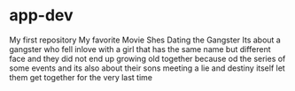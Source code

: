 # app-dev
My first repository
My favorite Movie 
Shes Dating the Gangster 
Its about a gangster who fell inlove with a girl that has the same name but different face and they did not end up growing old together because od the series of some events and its also about their sons meeting a lie and destiny itself let them get together for the very last time 
